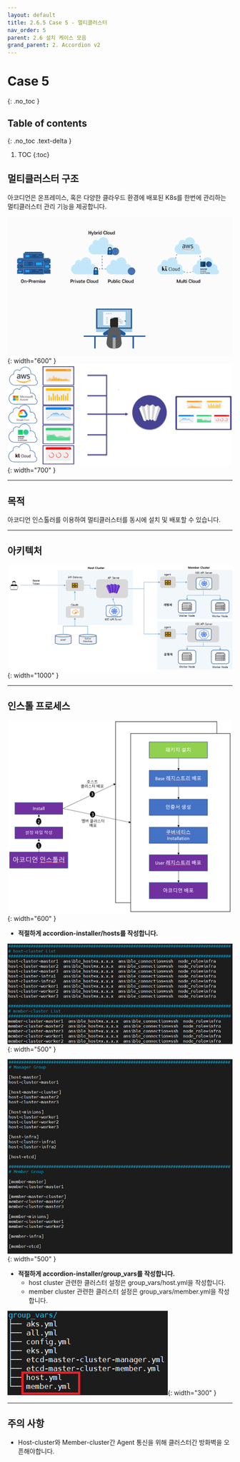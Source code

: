 ```yaml
---
layout: default
title: 2.6.5 Case 5 - 멀티클러스터
nav_order: 5
parent: 2.6 설치 케이스 모음
grand_parent: 2. Accordion v2
---
```


# Case 5
{: .no_toc }

## Table of contents
{: .no_toc .text-delta }

1. TOC
{:toc}


## 멀티클러스터 구조

아코디언은 온프레미스, 혹은 다양한 클라우드 환경에 배포된 K8s를 한번에 관리하는 멀티클러스터 관리 기능을 제공합니다.

![6_5_multicluster_intro_1](/assets/images/accordion/6_5_multicluster_intro_1.png){: width="600" }
![6_5_multicluster_intro_2](/assets/images/accordion/6_5_multicluster_intro_2.png){: width="700" }

---
## 목적

아코디언 인스톨러를 이용하여 멀티클러스터를 동시에 설치 및 배포할 수 있습니다.

---
## 아키텍처

![6_5_multicluster_arch](/assets/images/accordion/6_5_multicluster_arch.png){: width="1000" }


---
## 인스톨 프로세스

![6_5_multicluster_install_process](/assets/images/accordion/6_5_multicluster_install_process.png){: width="600" }

- **적절하게 accordion-installer/hosts를 작성합니다.**

![6_5_multicluster_install_hosts_1](/assets/images/accordion/6_5_multicluster_install_hosts_1.png){: width="500" }

![6_5_multicluster_install_hosts_2](/assets/images/accordion/6_5_multicluster_install_hosts_2.png){: width="500" }

- **적절하게 accordion-installer/group_vars를 작성합니다.**
  + host cluster 관련한 클러스터 설정은 group_vars/host.yml을 작성합니다.
  + member cluster 관련한 클러스터 설정은 group_vars/member.yml을 작성합니다.

![6_5_multicluster_install_groupvars](/assets/images/accordion/6_5_multicluster_install_groupvars.png){: width="300" }


---
## 주의 사항

- Host-cluster와 Member-cluster간 Agent 통신을 위해 클러스터간 방화벽을 오픈해야합니다.